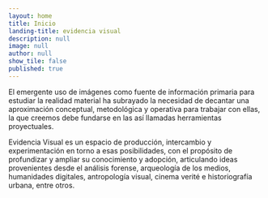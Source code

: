 ```yaml
---
layout: home
title: Inicio
landing-title: evidencia visual
description: null
image: null
author: null
show_tile: false
published: true
---
```


El emergente uso de imágenes como fuente de información primaria para estudiar la realidad material ha subrayado la necesidad de decantar una aproximación conceptual, metodológica y operativa para trabajar con ellas, la que creemos debe fundarse en las así llamadas herramientas proyectuales. 

Evidencia Visual es un espacio de producción, intercambio y experimentación en torno a esas posibilidades, con el propósito de profundizar y ampliar su conocimiento y adopción, articulando ideas provenientes desde el análisis forense, arqueología de los medios, humanidades digitales, antropología visual, cinema verité e historiografía urbana, entre otros.